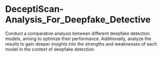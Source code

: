 # DeceptiScan-Analysis_For_Deepfake_Detective
Conduct a comparative analysis between different deepfake detection models, aiming to optimize their performance. Additionally, analyze the results to gain deeper insights into the strengths and weaknesses of each model in the context of deepfake detection.
